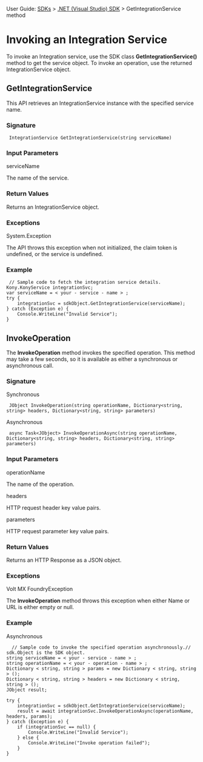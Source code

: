                               

User Guide: [SDKs](../Foundry_SDKs.md) > [.NET (Visual Studio) SDK](Installing_Windows_SDK.md) > GetIntegrationService method

Invoking an Integration Service
===============================

To invoke an Integration service, use the SDK class **GetIntegrationService()** method to get the service object. To invoke an operation, use the returned IntegrationService object.

GetIntegrationService
---------------------

This API retrieves an IntegrationService instance with the specified service name.

### Signature

```
 IntegrationService GetIntegrationService(string serviceName)	
```

### Input Parameters

serviceName

The name of the service.

### Return Values

Returns an IntegrationService object.

### Exceptions

System.Exception

The API throws this exception when not initialized, the claim token is undefined, or the service is undefined.

### Example

```
 // Sample code to fetch the integration service details. Kony.KonyService integrationSvc;
var serviceName = < your - service - name > ;
try {
    integrationSvc = sdkObject.GetIntegrationService(serviceName);
} catch (Exception e) {
    Console.WriteLine("Invalid Service");
}
```

InvokeOperation
---------------

The **InvokeOperation** method invokes the specified operation. This method may take a few seconds, so it is available as either a synchronous or asynchronous call.

### Signature

Synchronous

```
 JObject InvokeOperation(string operationName, Dictionary<string, string> headers, Dictionary<string, string> parameters)
```

Asynchronous

```
 async Task<JObject> InvokeOperationAsync(string operationName, Dictionary<string, string> headers, Dictionary<string, string> parameters)	
```

### Input Parameters

operationName

The name of the operation.

headers

HTTP request header key value pairs.

parameters

HTTP request parameter key value pairs.

### Return Values

Returns an HTTP Response as a JSON object.

### Exceptions

Volt MX  FoundryException

The **InvokeOperation** method throws this exception when either Name or URL is either empty or null.

### Example

Asynchronous

```
  // Sample code to invoke the specified operation asynchronously.// sdk.Object is the SDK object.
string serviceName = < your - service - name > ;
string operationName = < your - operation - name > ;
Dictionary < string, string > params = new Dictionary < string, string > ();
Dictionary < string, string > headers = new Dictionary < string, string > ();
JObject result;

try {
    integrationSvc = sdkObject.GetIntegrationService(serviceName);
    result = await integrationSvc.InvokeOperationAsync(operationName, headers, params);
} catch (Exception e) {
    if (integrationSvc == null) {
        Console.WriteLine("Invalid Service");
    } else {
        Console.WriteLine("Invoke operation failed");
    }
}
```
